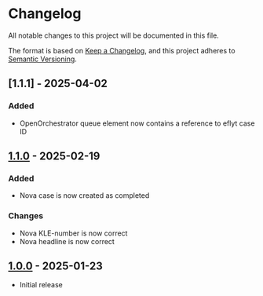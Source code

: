 # Changelog

All notable changes to this project will be documented in this file.

The format is based on [Keep a Changelog](https://keepachangelog.com/en/1.0.0/),
and this project adheres to [Semantic Versioning](https://semver.org/spec/v2.0.0.html).

## [1.1.1] - 2025-04-02

### Added

- OpenOrchestrator queue element now contains a reference to eflyt case ID

## [1.1.0] - 2025-02-19

### Added

- Nova case is now created as completed

### Changes

- Nova KLE-number is now correct
- Nova headline is now correct

## [1.0.0] - 2025-01-23

- Initial release

[1.1.0]: https://github.com/itk-dev-rpa/Udsendelse-af-orienteringsbrev-om-godkendelse-af-flyttesager/releases/tag/1.0.0
[1.0.0]: https://github.com/itk-dev-rpa/Udsendelse-af-orienteringsbrev-om-godkendelse-af-flyttesager/releases/tag/1.0.0
